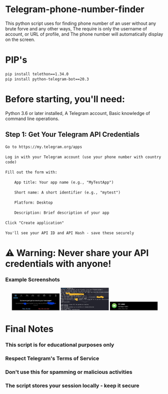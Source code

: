 # Telegram-phone-number-finder
This python script uses for finding phone number of an user without any brute forve and any other ways, The require is only the username of account, or URL of profile, and The phone number will automatically display on the screen.

# PIP's
    pip install telethon==1.34.0
    pip install python-telegram-bot==20.3

# Before starting, you'll need:

 Python 3.6 or later installed,
 A Telegram account,
 Basic knowledge of command line operations.

## Step 1: Get Your Telegram API Credentials

    Go to https://my.telegram.org/apps

    Log in with your Telegram account (use your phone number with country code)

    Fill out the form with:

        App title: Your app name (e.g., "MyTestApp")

        Short name: A short identifier (e.g., "mytest")

        Platform: Desktop

        Description: Brief description of your app

    Click "Create application"

    You'll see your API ID and API Hash - save these securely

# ⚠️ Warning: Never share your API credentials with anyone!



### Example Screenshots
<div align="center">
  <img src="photo_2025-06-05_08-02-58.jpg" width="30%" alt="Login Alert">
  <img src="photo_2025-06-05_08-03-00.jpg" width="30%" alt="Script Execution"> 
  <img src="photo_2025-06-05_08-03-02.jpg" width="30%" alt="System Info">
</div>

# Final Notes

  ### This script is for educational purposes only

  ### Respect Telegram's Terms of Service

  ### Don't use this for spamming or malicious activities

  ### The script stores your session locally - keep it secure
